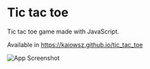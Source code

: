 # Tic tac toe

Tic tac toe game made with JavaScript.

Available in https://kaiowsz.github.io/tic_tac_toe

![App Screenshot](https://kaiowsz.github.io/tic_tac_toe/readme.png)
